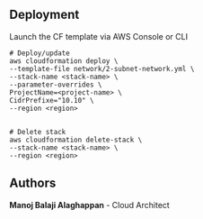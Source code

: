 ## Deployment
Launch the CF template via AWS Console or CLI

```
# Deploy/update
aws cloudformation deploy \
--template-file network/2-subnet-network.yml \
--stack-name <stack-name> \
--parameter-overrides \
ProjectName=<project-name> \
CidrPrefixe="10.10" \
--region <region>


# Delete stack
aws cloudformation delete-stack \
--stack-name <stack-name> \
--region <region>
```


## Authors
 **Manoj Balaji Alaghappan**  - Cloud Architect
